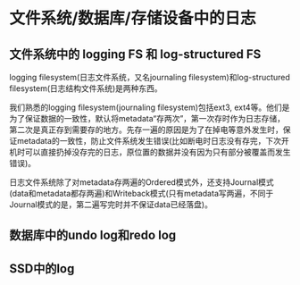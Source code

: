 # 文件系统/数据库/存储设备中的日志

## 文件系统中的 logging FS 和 log-structured FS

logging filesystem(日志文件系统，又名journaling filesystem)和log-structured filesystem(日志结构文件系统)是两种东西。

我们熟悉的logging filesystem(journaling filesystem)包括ext3, ext4等。他们是为了保证数据的一致性，默认将metadata“存两次”，第一次存时作为日志存储，第二次是真正存到需要存的地方。先存一遍的原因是为了在掉电等意外发生时，保证metadata的一致性，防止文件系统发生错误(比如断电时日志没有存完，下次开机时可以直接扔掉没存完的日志，原位置的数据并没有因为只有部分被覆盖而发生错误)。

日志文件系统除了对metadata存两遍的Ordered模式外，还支持Journal模式(data和metadata都存两遍)和Writeback模式(只有metadata写两遍，不同于Journal模式的是，第二遍写完时并不保证data已经落盘)。

## 数据库中的undo log和redo log

## SSD中的log